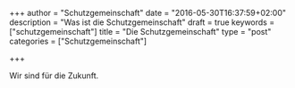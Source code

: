 +++
author = "Schutzgemeinschaft"
date = "2016-05-30T16:37:59+02:00"
description = "Was ist die Schutzgemeinschaft"
draft = true
keywords = ["schutzgemeinschaft"]
title = "Die Schutzgemeinschaft"
type = "post"
categories = ["Schutzgemeinschaft"]

+++

Wir sind für die Zukunft.